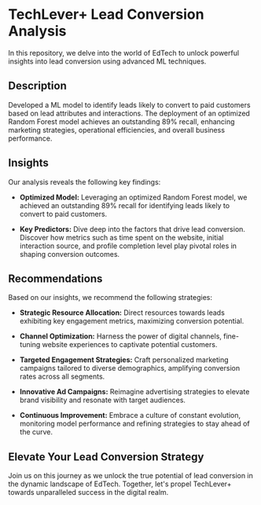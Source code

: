  # TechLever+ Lead Conversion Analysis

In this repository, we delve into the world of EdTech to unlock powerful insights into lead conversion using advanced ML techniques.

## Description
Developed a ML model to identify leads likely to convert to paid customers based on lead attributes and interactions. The deployment of an optimized Random Forest model achieves an outstanding 89% recall, enhancing marketing strategies, operational efficiencies, and overall business performance.

## Insights
Our analysis reveals the following key findings:

- **Optimized Model:** Leveraging an optimized Random Forest model, we achieved an outstanding 89% recall for identifying leads likely to convert to paid customers.

- **Key Predictors:** Dive deep into the factors that drive lead conversion. Discover how metrics such as time spent on the website, initial interaction source, and profile completion level play pivotal roles in shaping conversion outcomes.

## Recommendations
Based on our insights, we recommend the following strategies:

- **Strategic Resource Allocation:** Direct resources towards leads exhibiting key engagement metrics, maximizing conversion potential.

- **Channel Optimization:** Harness the power of digital channels, fine-tuning website experiences to captivate potential customers.

- **Targeted Engagement Strategies:** Craft personalized marketing campaigns tailored to diverse demographics, amplifying conversion rates across all segments.

- **Innovative Ad Campaigns:** Reimagine advertising strategies to elevate brand visibility and resonate with target audiences.

- **Continuous Improvement:** Embrace a culture of constant evolution, monitoring model performance and refining strategies to stay ahead of the curve.

## Elevate Your Lead Conversion Strategy
Join us on this journey as we unlock the true potential of lead conversion in the dynamic landscape of EdTech. Together, let's propel TechLever+ towards unparalleled success in the digital realm.
